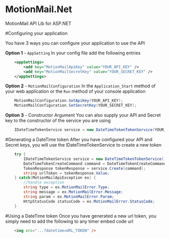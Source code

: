 MotionMail.Net
==============

MotionMail API Lib for ASP.NET

#Configuring your application

You have 3 ways you can configure your application to use the API

**Option 1** - `AppSetting`
In your config file add the following entries
```xml
	<appSettings>
	    <add key="MotionMailApiKey" value="YOUR_API_KEY" />
	    <add key="MotionMailSecretKey" value="YOUR_SECRET_KEY" />
	</appSettings>
```

**Option 2** - `MotionMailConfiguration`
In the `Application_Start` method of your web application or the `Run` method of your console application

```csharp	
	MotionMailConfiguration.SetApiKey(YOUR_API_KEY);
	MotionMailConfiguration.SetSecretKey(YOUR_SECRET_KEY);
```

**Option 3** - Constructor Argument
You can also supply your API and Secret key to the constructor of the service you are using

```csharp
	IDateTimeTokenService service = new DateTimeTokenTokenService(YOUR_API_KEY, YOUR_SECRET_KEY);
```

#Generating a DateTime token
After you have configured your API and Secret keys, you will use the IDateTimeTokenService to create a new token

```c#
    try {
		IDateTimeTokenService service = new DateTimeTokenTokenService();
		DateTimeTokenCreateCommand command = DateTimeTokenCreateCommand.FromDateTime(Clock.Now().DateTime);
		TokenResponse tokenResponse = service.Create(command);
		string urlToken = tokenResponse.Value;
	} catch(MotionMailApiException ex) {
		//handle exception
		string type = ex.MotionMailError.Type;
		string message = ex.MotionMailError.Message;
		string param = ex.MotionMailError.Param;
		HttpStatusCode statusCode = ex.MotionMailError.StatusCode;
	}
```

#Using a DateTime token
Once you have generated a new url token, you simply need to add the following to any timer embed code url

```html
    <img src="...?datetime=URL_TOKEN" />
```